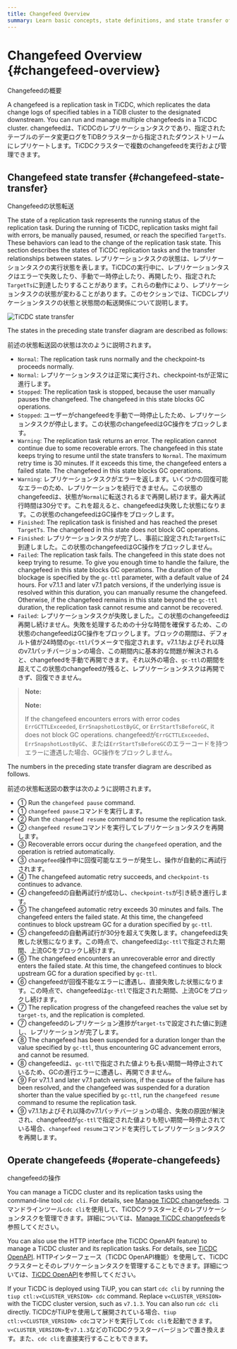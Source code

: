 ```yaml
---
title: Changefeed Overview
summary: Learn basic concepts, state definitions, and state transfer of changefeeds.
---
```


# Changefeed Overview {#changefeed-overview}

Changefeedの概要

A changefeed is a replication task in TiCDC, which replicates the data change logs of specified tables in a TiDB cluster to the designated downstream. You can run and manage multiple changefeeds in a TiCDC cluster.
changefeedは、TiCDCのレプリケーションタスクであり、指定されたテーブルのデータ変更ログをTiDBクラスターから指定されたダウンストリームにレプリケートします。TiCDCクラスターで複数のchangefeedを実行および管理できます。

## Changefeed state transfer {#changefeed-state-transfer}

Changefeedの状態転送

The state of a replication task represents the running status of the replication task. During the running of TiCDC, replication tasks might fail with errors, be manually paused, resumed, or reach the specified `TargetTs`. These behaviors can lead to the change of the replication task state. This section describes the states of TiCDC replication tasks and the transfer relationships between states.
レプリケーションタスクの状態は、レプリケーションタスクの実行状態を表します。TiCDCの実行中に、レプリケーションタスクはエラーで失敗したり、手動で一時停止したり、再開したり、指定された`TargetTs`に到達したりすることがあります。これらの動作により、レプリケーションタスクの状態が変わることがあります。このセクションでは、TiCDCレプリケーションタスクの状態と状態間の転送関係について説明します。

![TiCDC state transfer](/media/ticdc/ticdc-changefeed-state-transfer.png)

The states in the preceding state transfer diagram are described as follows:

前述の状態転送図の状態は次のように説明されます。

- `Normal`: The replication task runs normally and the checkpoint-ts proceeds normally.
- `Normal`: レプリケーションタスクは正常に実行され、checkpoint-tsが正常に進行します。
- `Stopped`: The replication task is stopped, because the user manually pauses the changefeed. The changefeed in this state blocks GC operations.
- `Stopped`: ユーザーがchangefeedを手動で一時停止したため、レプリケーションタスクが停止します。この状態のchangefeedはGC操作をブロックします。
- `Warning`: The replication task returns an error. The replication cannot continue due to some recoverable errors. The changefeed in this state keeps trying to resume until the state transfers to `Normal`. The maximum retry time is 30 minutes. If it exceeds this time, the changefeed enters a failed state. The changefeed in this state blocks GC operations.
- `Warning`: レプリケーションタスクがエラーを返します。いくつかの回復可能なエラーのため、レプリケーションを続行できません。この状態のchangefeedは、状態が`Normal`に転送されるまで再開し続けます。最大再試行時間は30分です。これを超えると、changefeedは失敗した状態になります。この状態のchangefeedはGC操作をブロックします。
- `Finished`: The replication task is finished and has reached the preset `TargetTs`. The changefeed in this state does not block GC operations.
- `Finished`: レプリケーションタスクが完了し、事前に設定された`TargetTs`に到達しました。この状態のchangefeedはGC操作をブロックしません。
- `Failed`: The replication task fails. The changefeed in this state does not keep trying to resume. To give you enough time to handle the failure, the changefeed in this state blocks GC operations. The duration of the blockage is specified by the `gc-ttl` parameter, with a default value of 24 hours. For v7.1.1 and later v7.1 patch versions, if the underlying issue is resolved within this duration, you can manually resume the changefeed. Otherwise, if the changefeed remains in this state beyond the `gc-ttl` duration, the replication task cannot resume and cannot be recovered.
- `Failed`: レプリケーションタスクが失敗しました。この状態のchangefeedは再開し続けません。失敗を処理するための十分な時間を確保するため、この状態のchangefeedはGC操作をブロックします。ブロックの期間は、デフォルト値が24時間の`gc-ttl`パラメータで指定されます。v7.1.1およびそれ以降のv7.1パッチバージョンの場合、この期間内に基本的な問題が解決されると、changefeedを手動で再開できます。それ以外の場合、`gc-ttl`の期間を超えてこの状態のchangefeedが残ると、レプリケーションタスクは再開できず、回復できません。

> **Note:**
>
> **Note:**
>
> If the changefeed encounters errors with error codes `ErrGCTTLExceeded`, `ErrSnapshotLostByGC`, or `ErrStartTsBeforeGC`, it does not block GC operations.
> changefeedが`ErrGCTTLExceeded`、`ErrSnapshotLostByGC`、または`ErrStartTsBeforeGC`のエラーコードを持つエラーに遭遇した場合、GC操作をブロックしません。

The numbers in the preceding state transfer diagram are described as follows.

前述の状態転送図の数字は次のように説明されます。

- ① Run the `changefeed pause` command.
- ① `changefeed pause`コマンドを実行します。
- ② Run the `changefeed resume` command to resume the replication task.
- ② `changefeed resume`コマンドを実行してレプリケーションタスクを再開します。
- ③ Recoverable errors occur during the `changefeed` operation, and the operation is retried automatically.
- ③ `changefeed`操作中に回復可能なエラーが発生し、操作が自動的に再試行されます。
- ④ The changefeed automatic retry succeeds, and `checkpoint-ts` continues to advance.
- ④ changefeedの自動再試行が成功し、`checkpoint-ts`が引き続き進行します。
- ⑤ The changefeed automatic retry exceeds 30 minutes and fails. The changefeed enters the failed state. At this time, the changefeed continues to block upstream GC for a duration specified by `gc-ttl`.
- ⑤ changefeedの自動再試行が30分を超えて失敗します。changefeedは失敗した状態になります。この時点で、changefeedは`gc-ttl`で指定された期間、上流GCをブロックし続けます。
- ⑥ The changefeed encounters an unrecoverable error and directly enters the failed state. At this time, the changefeed continues to block upstream GC for a duration specified by `gc-ttl`.
- ⑥ changefeedが回復不能なエラーに遭遇し、直接失敗した状態になります。この時点で、changefeedは`gc-ttl`で指定された期間、上流GCをブロックし続けます。
- ⑦ The replication progress of the changefeed reaches the value set by `target-ts`, and the replication is completed.
- ⑦ changefeedのレプリケーション進捗が`target-ts`で設定された値に到達し、レプリケーションが完了します。
- ⑧ The changefeed has been suspended for a duration longer than the value specified by `gc-ttl`, thus encountering GC advancement errors, and cannot be resumed.
- ⑧ changefeedは、`gc-ttl`で指定された値よりも長い期間一時停止されているため、GCの進行エラーに遭遇し、再開できません。
- ⑨ For v7.1.1 and later v7.1 patch versions, if the cause of the failure has been resolved, and the changefeed was suspended for a duration shorter than the value specified by `gc-ttl`, run the `changefeed resume` command to resume the replication task.
- ⑨ v7.1.1およびそれ以降のv7.1パッチバージョンの場合、失敗の原因が解決され、changefeedが`gc-ttl`で指定された値よりも短い期間一時停止されている場合、`changefeed resume`コマンドを実行してレプリケーションタスクを再開します。

## Operate changefeeds {#operate-changefeeds}

changefeedの操作

You can manage a TiCDC cluster and its replication tasks using the command-line tool `cdc cli`. For details, see [Manage TiCDC changefeeds](/ticdc/ticdc-manage-changefeed.md).
コマンドラインツール`cdc cli`を使用して、TiCDCクラスターとそのレプリケーションタスクを管理できます。詳細については、[Manage TiCDC changefeeds](/ticdc/ticdc-manage-changefeed.md)を参照してください。

You can also use the HTTP interface (the TiCDC OpenAPI feature) to manage a TiCDC cluster and its replication tasks. For details, see [TiCDC OpenAPI](/ticdc/ticdc-open-api.md).
HTTPインターフェース（TiCDC OpenAPI機能）を使用して、TiCDCクラスターとそのレプリケーションタスクを管理することもできます。詳細については、[TiCDC OpenAPI](/ticdc/ticdc-open-api.md)を参照してください。

If your TiCDC is deployed using TiUP, you can start `cdc cli` by running the `tiup ctl:v<CLUSTER_VERSION> cdc` command. Replace `v<CLUSTER_VERSION>` with the TiCDC cluster version, such as `v7.1.3`. You can also run `cdc cli` directly.
TiCDCがTiUPを使用して展開されている場合、`tiup ctl:v<CLUSTER_VERSION> cdc`コマンドを実行して`cdc cli`を起動できます。`v<CLUSTER_VERSION>`を`v7.1.3`などのTiCDCクラスターバージョンで置き換えます。また、`cdc cli`を直接実行することもできます。
